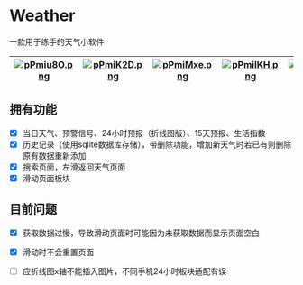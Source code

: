 # Weather
一款用于练手的天气小软件

| [![pPmiu8O.png](https://p3-juejin.byteimg.com/tos-cn-i-k3u1fbpfcp/4a568af0dc9a4a17ba1b289d311fa363~tplv-k3u1fbpfcp-zoom-1.image)](https://imgse.com/i/pPmiu8O) | [![pPmiK2D.png](https://p3-juejin.byteimg.com/tos-cn-i-k3u1fbpfcp/98b0a0488fdc445d81e3c00137747a9d~tplv-k3u1fbpfcp-zoom-1.image)](https://imgse.com/i/pPmiK2D) | [![pPmiMxe.png](https://p3-juejin.byteimg.com/tos-cn-i-k3u1fbpfcp/23ed45907f2c4e10a164b0739c798107~tplv-k3u1fbpfcp-zoom-1.image)](https://imgse.com/i/pPmiMxe) | [![pPmilKH.png](https://p3-juejin.byteimg.com/tos-cn-i-k3u1fbpfcp/18fe69e97edf42ac85c9657b949fbfda~tplv-k3u1fbpfcp-zoom-1.image)](https://imgse.com/i/pPmilKH) | [![pPmi1rd.png](https://p3-juejin.byteimg.com/tos-cn-i-k3u1fbpfcp/6b05306d72fe45edb84685617ce7e631~tplv-k3u1fbpfcp-zoom-1.image)](https://imgse.com/i/pPmi1rd) |
| -------------------------------------------------------------------------------------------------------------------------------------------------------------- | -------------------------------------------------------------------------------------------------------------------------------------------------------------- | -------------------------------------------------------------------------------------------------------------------------------------------------------------- | -------------------------------------------------------------------------------------------------------------------------------------------------------------- | -------------------------------------------------------------------------------------------------------------------------------------------------------------- |

## 拥有功能

*   [x] 当日天气、预警信号、24小时预报（折线图版）、15天预报、生活指数
*   [x] 历史记录（使用sqlite数据库存储），带删除功能，增加新天气时若已有则删除原有数据重新添加
*   [x] 搜索页面，左滑返回天气页面
*   [x] 滑动页面板块

## 目前问题

*   [x] 获取数据过慢，导致滑动页面时可能因为未获取数据而显示页面空白
*   [x] 滑动时不会重置页面
*   [ ] 应折线图x轴不能插入图片，不同手机24小时板块适配有误

